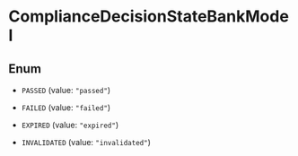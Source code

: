 

# ComplianceDecisionStateBankModel

## Enum


* `PASSED` (value: `"passed"`)

* `FAILED` (value: `"failed"`)

* `EXPIRED` (value: `"expired"`)

* `INVALIDATED` (value: `"invalidated"`)



